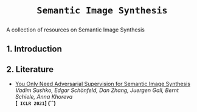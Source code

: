 # <p align=center>`Semantic Image Synthesis` </p>

A collection of resources on Semantic Image Synthesis



## 1. Introduction



## 2. Literature

- [You Only Need Adversarial Supervision for Semantic Image Synthesis](https://arxiv.org/pdf/2012.04781)  
  *Vadim Sushko, Edgar Schönfeld, Dan Zhang, Juergen Gall, Bernt Schiele, Anna Khoreva*  
  **[` ICLR 2021`] (``)**
